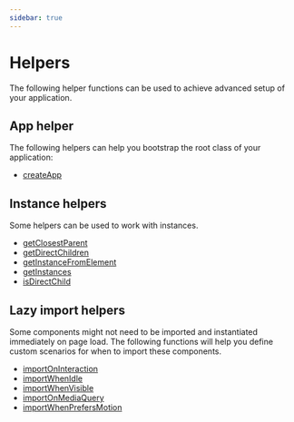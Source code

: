 ```yaml
---
sidebar: true
---
```


# Helpers

The following helper functions can be used to achieve advanced setup of your application.

## App helper

The following helpers can help you bootstrap the root class of your application:

- [createApp](./createApp.html)

## Instance helpers

Some helpers can be used to work with instances.

- [getClosestParent](./getClosestParent.html)
- [getDirectChildren](./getDirectChildren.html)
- [getInstanceFromElement](./getInstanceFromElement.html)
- [getInstances](./getInstances.html)
- [isDirectChild](./isDirectChild.html)

## Lazy import helpers

Some components might not need to be imported and instantiated immediately on page load. The following functions will help you define custom scenarios for when to import these components.

- [importOnInteraction](./importOnInteraction.html)
- [importWhenIdle](./importWhenIdle.html)
- [importWhenVisible](./importWhenVisible.html)
- [importOnMediaQuery](./importOnMediaQuery.html)
- [importWhenPrefersMotion](./importWhenPrefersMotion.html)
